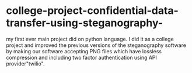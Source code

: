 # college-project-confidential-data-transfer-using-steganography-
my first ever main project did on python language. I did it as a college project and improved the previous versions of the steganography software by making our software accepting PNG files which have lossless compression and including two factor authentication using API provider"twilio".
